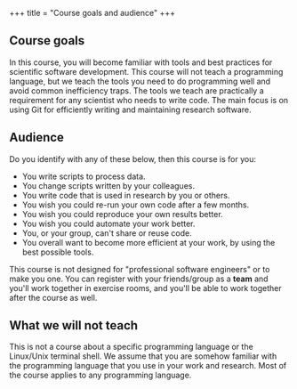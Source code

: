 +++
title = "Course goals and audience"
+++


## Course goals

In this course, you will become familiar with tools and best practices for
scientific software development. This course will not teach a programming
language, but we teach the tools you need to do programming well and avoid
common inefficiency traps. The tools we teach are practically a requirement for
any scientist who needs to write code. The main focus is on using
Git for efficiently writing and maintaining research software.


## Audience

Do you identify with any of these below, then this course is for you:

<div class="uk-card uk-card-primary uk-card-hover uk-card-body uk-light uk-column-1-2@s uk-column-1-3@m">

- You write scripts to process data.
- You change scripts written by your colleagues.
- You write code that is used in research by you or others.
- You wish you could re-run your own code after a few months.
- You wish you could reproduce your own results better.
- You wish you could automate your work better.
- You, or your group, can't share or reuse code.
- You overall want to become more efficient at your work, by using the
  best possible tools.
</div>

This course is not designed for "professional software engineers" or to make
you one. You can register with your friends/group as a **team** and you'll
work together in exercise rooms, and you'll be able to work together after the
course as well.


## What we will not teach

This is not a course about a specific programming language or the Linux/Unix
terminal shell. We assume that you are somehow familiar with the programming
language that you use in your work and research. Most of the course applies to
any programming language.
